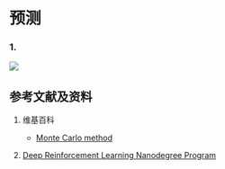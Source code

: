 # 预测

### 1.

![](/images/体验蒙特卡洛控制算法/预测/state-action-reward.png)

## 参考文献及资料

1. 维基百科
	- [Monte Carlo method](https://en.wikipedia.org/wiki/Monte_Carlo_method) 

2. [Deep Reinforcement Learning Nanodegree Program](https://www.udacity.com/course/deep-reinforcement-learning-nanodegree--nd893)